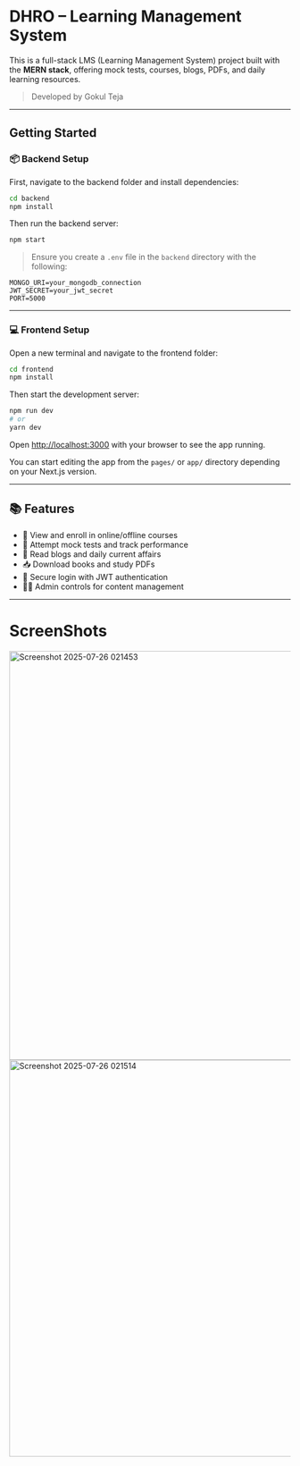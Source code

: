 # DHRO – Learning Management System

This is a full-stack LMS (Learning Management System) project built with the **MERN stack**, offering mock tests, courses, blogs, PDFs, and daily learning resources.

> Developed by Gokul Teja

---

## Getting Started

### 📦 Backend Setup

First, navigate to the backend folder and install dependencies:

```bash
cd backend
npm install
```

Then run the backend server:

```bash
npm start
```

> Ensure you create a `.env` file in the `backend` directory with the following:

```env
MONGO_URI=your_mongodb_connection
JWT_SECRET=your_jwt_secret
PORT=5000
```

---

### 💻 Frontend Setup

Open a new terminal and navigate to the frontend folder:

```bash
cd frontend
npm install
```

Then start the development server:

```bash
npm run dev
# or
yarn dev
```

Open [http://localhost:3000](http://localhost:3000) with your browser to see the app running.

You can start editing the app from the `pages/` or `app/` directory depending on your Next.js version.

---

## 📚 Features

- 📖 View and enroll in online/offline courses  
- 🧪 Attempt mock tests and track performance  
- 📰 Read blogs and daily current affairs  
- 📥 Download books and study PDFs  
- 🔐 Secure login with JWT authentication  
- 🧑‍💼 Admin controls for content management  

---
# ScreenShots
<img width="1252" height="732" alt="Screenshot 2025-07-26 021453" src="https://github.com/user-attachments/assets/212eff85-0827-48a3-93fa-db662737d3f6" />

<img width="1237" height="710" alt="Screenshot 2025-07-26 021514" src="https://github.com/user-attachments/assets/32d7dabe-e4d7-409b-9409-de12a237ec70" />
